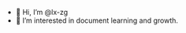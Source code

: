 - 👋 Hi, I’m @lx-zg
- 👀 I’m interested in document learning and growth.


<!---
lx-zg/lx-zg is a ✨ special ✨ repository because its `README.md` (this file) appears on your GitHub profile.
You can click the Preview link to take a look at your changes.
--->
